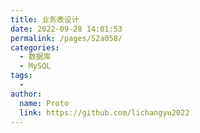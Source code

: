```yaml
---
title: 业务表设计
date: 2022-09-28 14:01:53
permalink: /pages/52a058/
categories:
  - 数据库
  - MySQL
tags:
  - 
author: 
  name: Proto
  link: https://github.com/lichangyu2022
---
```


